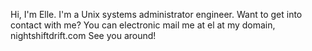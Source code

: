 Hi, I'm Elle. I'm a Unix systems administrator engineer.
Want to get into contact with me? You can electronic mail me at el at my domain, nightshiftdrift.com
See you around!
